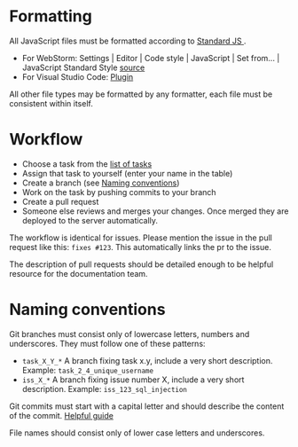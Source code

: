 # Formatting

All JavaScript files must be formatted according to [Standard JS ](https://standardjs.com/).
- For WebStorm: Settings | Editor | Code style | JavaScript | Set from... | JavaScript Standard Style [source](https://plugins.jetbrains.com/plugin/8396-clangformatij)
- For Visual Studio Code: [Plugin](https://marketplace.visualstudio.com/items?itemName=chenxsan.vscode-standardjs)

All other file types may be formatted by any formatter, each file must be consistent within itself.

# Workflow

- Choose a task from the [list of tasks](https://github.com/DavidRisch/kicker/wiki/Tasks)
- Assign that task to yourself (enter your name in the table)
- Create a branch (see [Naming conventions](#naming-conventions))
- Work on the task by pushing commits to your branch
- Create a pull request
- Someone else reviews and merges your changes. Once merged they are deployed to the server automatically.

The workflow is identical for issues. Please mention the issue in the pull request like this: `fixes #123`. This automatically links the pr to the issue.

The description of pull requests should be detailed enough to be helpful resource for the documentation team.

# Naming conventions

Git branches must consist only of lowercase letters, numbers and underscores. They must follow one of these patterns:
- `task_X_Y_*` A branch fixing task x.y, include a very short description. Example: `task_2_4_unique_username`
- `iss_X_*` A branch fixing issue number X, include a very short description. Example: `iss_123_sql_injection`

Git commits must start with a capital letter and should describe the content of the commit. [Helpful guide](https://chris.beams.io/posts/git-commit/)

File names should consist only of lower case letters and underscores.